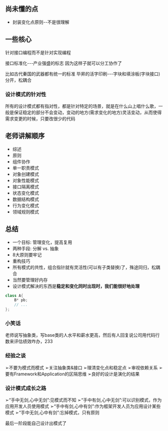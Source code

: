 ## 尚未懂的点
- 封装变化点原则--不是很理解


## 一些核心
针对接口编程而不是针对实现编程

接口标准化---产业强盛的标志
因为这样子就可以分工协作了

比如古代秦国的武器都有统一的标准
毕昇的活字印刷---字块和填涂板(字块接口)分开，松耦合

### 设计模式的针对性
所有的设计模式都有指对性，都是针对特定的场景，就是在什么山上唱什么歌，一般是保证稳定的部分不会变动，变动的地方(需求变化的地方)灵活变动，从而使得需求变更的时候，只要改很少的代码

## 老师讲解顺序
- 综述
- 原则
- 组件协作
- 单一职责模式
- 对象创建模式
- 对象性能模式
- 接口隔离模式
- 状态变化模式
- 数据结构模式
- 行为变化模式
- 领域规则模式


## 总结
- 一个目标: 管理变化，提高复用
- 两种手段: 分解 vs. 抽象
- 8大原则要牢记
- 重构技巧
- 所有模式的共性，组合指针就有灵活性(可以有子类替换)了，殊途同归，松耦合
- 当然要管理好内存
- 设计模式解决的东西是**稳定和变化同时出现时，我们能很好地处理**

```cpp
class A{
    B* pb;
    // ...
};
```

### 小笑话
老师说写抽象类，写base类的人水平和薪水更高，然后有人回复说公司用代码行数来评估绩效咋办，233

### 经验之谈
➢不要为模式而模式
➢关注抽象类&接口
➢理清变化点和稳定点
➢审视依赖关系
➢要有Framework和Application的区隔思维
➢良好的设计是演化的结果

### 设计模式成长之路
➢“手中无剑,心中无剑”:见模式而不知
➢“手中有剑,心中无剑”:可以识别模式，作为应用开发人员使用模式
➢“手中有剑,心中有剑”:作为框架开发人员为应用设计某些模式
➢“手中无剑,心中有剑”:忘掉模式，只有原则

最后一阶段能自己设计出模式了